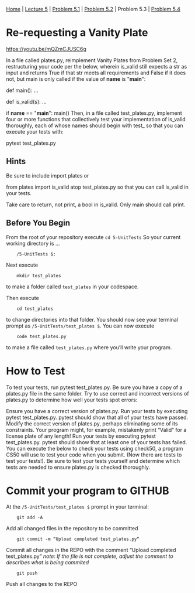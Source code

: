 [Home](../README.md) | [Lecture 5](5-UnitTests.md) | [Problem 5.1](PROBLEM5.1.md) | [Problem 5.2](PROBLEM5.2.md) | Problem 5.3 | [Problem 5.4](PROBLEM5.4.md)

# Re-requesting a Vanity Plate

https://youtu.be/mQZmCJUSC6g

In a file called plates.py, reimplement Vanity Plates from Problem Set 2, restructuring your code per the below, wherein is_valid still expects a str as input and returns True if that str meets all requirements and False if it does not, but main is only called if the value of __name__ is "__main__":

def main():
    ...


def is_valid(s):
    ...


if __name__ == "__main__":
    main()
Then, in a file called test_plates.py, implement four or more functions that collectively test your implementation of is_valid thoroughly, each of whose names should begin with test_ so that you can execute your tests with:

pytest test_plates.py

## Hints
Be sure to include
import plates
or

from plates import is_valid
atop test_plates.py so that you can call is_valid in your tests.

Take care to return, not print, a bool in is_valid. Only main should call print.

## Before You Begin
From the root of your repository execute `cd 5-UnitTests` So your current working directory is ...		

		/5-UnitTests $:
Next execute

		mkdir test_plates
to make a folder called `test_plates` in your codespace.

Then execute

		cd test_plates
to change directories into that folder. You should now see your terminal prompt as `/5-UnitTests/test_plates $`. You can now execute

		code test_plates.py
to make a file called `test_plates.py` where you’ll write your program.

# How to Test
To test your tests, run pytest test_plates.py. Be sure you have a copy of a plates.py file in the same folder. Try to use correct and incorrect versions of plates.py to determine how well your tests spot errors:

Ensure you have a correct version of plates.py. Run your tests by executing pytest test_plates.py. pytest should show that all of your tests have passed.
Modify the correct version of plates.py, perhaps eliminating some of its constraints. Your program might, for example, mistakenly print “Valid” for a license plate of any length! Run your tests by executing pytest test_plates.py. pytest should show that at least one of your tests has failed.
You can execute the below to check your tests using check50, a program CS50 will use to test your code when you submit. (Now there are tests to test your tests!). Be sure to test your tests yourself and determine which tests are needed to ensure plates.py is checked thoroughly.

# Commit your program to GITHUB
At the `/5-UnitTests/test_plates $` prompt in your terminal:

		git add -A 
Add all changed files in the repository to be committed

		git commit -m “Upload completed test_plates.py“
Commit all changes in the REPO with the comment “Upload completed test_plates.py“
*note: If the file is not complete, adjust the comment to describes what is being commited*

		git push 
Push all changes to the REPO
